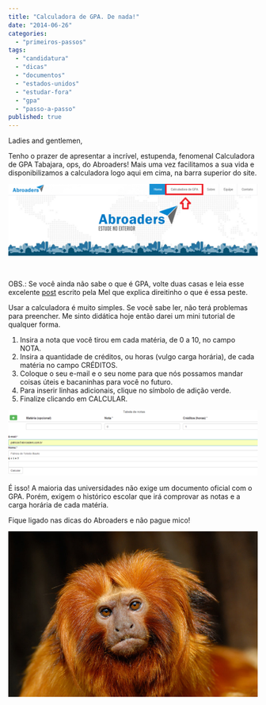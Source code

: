 ```yaml
---
title: "Calculadora de GPA. De nada!"
date: "2014-06-26"
categories: 
  - "primeiros-passos"
tags: 
  - "candidatura"
  - "dicas"
  - "documentos"
  - "estados-unidos"
  - "estudar-fora"
  - "gpa"
  - "passo-a-passo"
published: true
---
```


Ladies and gentlemen,

Tenho o prazer de apresentar a incrível, estupenda, fenomenal Calculadora de GPA Tabajara, ops, do Abroaders! Mais uma vez facilitamos a sua vida e disponibilizamos a calculadora logo aqui em cima, na barra superior do site.

[![calculadora](images/calculadora.png)](http://www.abroaders.com.br/wp-content/uploads/2014/06/calculadora.png)

 

OBS.: Se você ainda não sabe o que é GPA, volte duas casas e leia esse excelente [post](http://www.abroaders.com.br/gpa-estudar-fora/) escrito pela Mel que explica direitinho o que é essa peste.

Usar a calculadora é muito simples. Se você sabe ler, não terá problemas para preencher. Me sinto didática hoje então darei um mini tutorial de qualquer forma.

1. Insira a nota que você tirou em cada matéria, de 0 a 10, no campo NOTA.
2. Insira a quantidade de créditos, ou horas (vulgo carga horária), de cada matéria no campo CRÉDITOS.
3. Coloque o seu e-mail e o seu nome para que nós possamos mandar coisas úteis e bacaninhas para você no futuro.
4. Para inserir linhas adicionais, clique no símbolo de adição verde.
5. Finalize clicando em CALCULAR.

[![Calculadora_GPA_Abroaders](images/Calculadora_GPA_Abroaders.png)](http://www.abroaders.com.br/wp-content/uploads/2014/06/Calculadora_GPA_Abroaders.png)

É isso! A maioria das universidades não exige um documento oficial com o GPA. Porém, exigem o histórico escolar que irá comprovar as notas e a carga horária de cada matéria.

Fique ligado nas dicas do Abroaders e não pague mico!

[![Mico](images/Mico.jpeg)](http://www.abroaders.com.br/wp-content/uploads/2014/06/Mico.jpeg)
